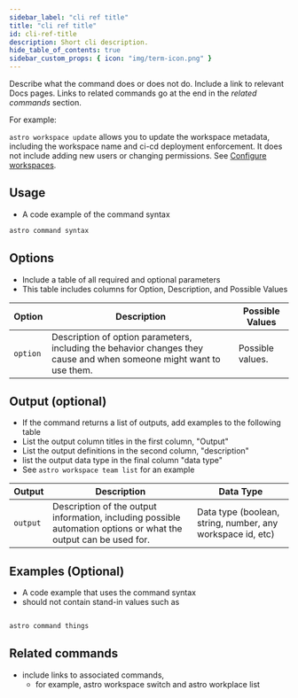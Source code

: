 ```yaml
---
sidebar_label: "cli ref title"
title: "cli ref title"
id: cli-ref-title
description: Short cli description.
hide_table_of_contents: true
sidebar_custom_props: { icon: "img/term-icon.png" }
---
```


<!-- All CLI ref must include the `sidebar_custom_props` line in the header to ensure generated sidebar info renders correctly.-->
<!-- See cli/astro-workspace-user-list.md for a command reference example that includes both software and astro commands, outputs, usage examples, and input options -->

Describe what the command does or does not do. Include a link to relevant Docs pages. Links to related commands go at the end in the *related commands* section.

For example:

`astro workspace update` allows you to update the workspace metadata, including the workspace name and ci-cd deployment enforcement. It does not include adding new users or changing permissions. See [Configure workspaces](https://www.astronomer.io/docs/astro/manage-workspaces).

## Usage

- A code example of the command syntax

```bash
astro command syntax
```

## Options

- Include a table of all required and optional parameters
- This table includes columns for Option, Description, and Possible Values

| Option   | Description                                                                                                          | Possible Values  |
| -------- | -------------------------------------------------------------------------------------------------------------------- | ---------------- |
| `option` | Description of option parameters, including the behavior changes they cause and when someone might want to use them. | Possible values. |

## Output (optional)

- If the command returns a list of outputs, add examples to the following table
- List the output column titles in the first column, "Output"
- List the output definitions in the second column, "description"
- list the output data type in the final column "data type"
- See `astro workspace team list` for an example

| Output   | Description                                                                                                      | Data Type                                                  |
| -------- | ---------------------------------------------------------------------------------------------------------------- | ---------------------------------------------------------- |
| `output` | Description of the output information, including possible automation options or what the output can be used for. | Data type (boolean, string, number, any workspace id, etc) |

## Examples (Optional)

- A code example that uses the command syntax
- should not contain stand-in values such as <dag-id>

```bash

astro command things

```

## Related commands

- include links to associated commands,
  - for example, astro workspace switch and astro workplace list
